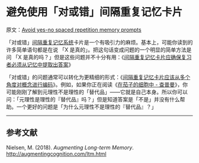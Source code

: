 # 避免使用「对或错」间隔重复记忆卡片

原文：[Avoid yes-no spaced repetition memory prompts](https://notes.andymatuschak.org/z6MSMik8PUA2XrBQd1mtHrggFX5TBomVNcoRe)

「对或错」[间隔重复记忆系统](https://notes.andymatuschak.org/z4eXdSMJFv2qVGXSUEKH4vdcHBrLHcFY1ZGfC)卡片是一个有吸引力的麻烦。基本上，可能你读到的许多简单语句都是在说 「X 是真的」。把这句话变成问题的一个明显的简单方法是问 「X 是真的吗？」但是这些问题并不十分有用：《[间隔重复记忆卡片应确保复习者必须从记忆中提取出答案](https://notes.andymatuschak.org/z7XLLk9aqBtJLDtP9kemBA87bDtjhpxst1osT)》

「对或错」的问题通常可以转化为更精细的形式：《[间隔重复记忆卡片应该从多个角度对概念进行编码](https://notes.andymatuschak.org/z3K5a9tM1wq1x4QnDfsUpTeYZWW3M9iUzMdfo)》。例如，如果你正在阅读《[在茄子的细胞中 - 查普曼](https://notes.andymatuschak.org/zvsdRnoY2BwhGgh9kwKPfWqPFS3wEDbVn1Ep)》，你可能刚刚了解到元理性不是理性的「替代品」——它就是自己本身。所以你可以问：「元理性是理性的『替代品』吗？」但是知道答案是「不是」并没有什么帮助。一个更好的问题是「为什么元理性不是理性的『替代品』？」

------

## 参考文献

Nielsen, M. (2018). *Augmenting Long-term Memory*. http://augmentingcognition.com/ltm.html